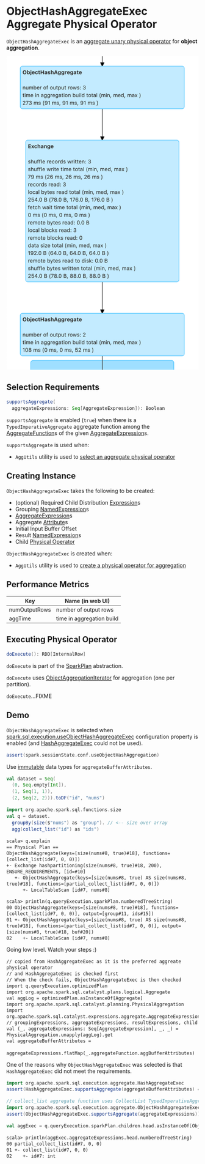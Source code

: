 # ObjectHashAggregateExec Aggregate Physical Operator

`ObjectHashAggregateExec` is an [aggregate unary physical operator](BaseAggregateExec.md) for **object aggregation**.

![ObjectHashAggregateExec in web UI (Details for Query)](../images/ObjectHashAggregateExec-webui-details-for-query.png)

## <span id="supportsAggregate"> Selection Requirements

```scala
supportsAggregate(
  aggregateExpressions: Seq[AggregateExpression]): Boolean
```

`supportsAggregate` is enabled (`true`) when there is a `TypedImperativeAggregate` aggregate function among the [AggregateFunction](../expressions/AggregateFunction.md)s of the given [AggregateExpression](../expressions/AggregateExpression.md)s.

`supportsAggregate` is used when:

* `AggUtils` utility is used to [select an aggregate physical operator](../AggUtils.md#createAggregate)

## Creating Instance

`ObjectHashAggregateExec` takes the following to be created:

* <span id="requiredChildDistributionExpressions"> (optional) Required Child Distribution [Expression](../expressions/Expression.md)s
* <span id="groupingExpressions"> Grouping [NamedExpression](../expressions/NamedExpression.md)s
* <span id="aggregateExpressions"> [AggregateExpression](../expressions/AggregateExpression.md)s
* <span id="aggregateAttributes"> Aggregate [Attribute](../expressions/Attribute.md)s
* <span id="initialInputBufferOffset"> Initial Input Buffer Offset
* <span id="resultExpressions"> Result [NamedExpression](../expressions/NamedExpression.md)s
* <span id="child"> Child [Physical Operator](SparkPlan.md)

`ObjectHashAggregateExec` is created when:

* `AggUtils` utility is used to [create a physical operator for aggregation](../AggUtils.md#createAggregate)

## <span id="metrics"> Performance Metrics

Key             | Name (in web UI)
----------------|--------------------------
numOutputRows   | number of output rows
aggTime         | time in aggregation build

## <span id="doExecute"> Executing Physical Operator

```scala
doExecute(): RDD[InternalRow]
```

`doExecute` is part of the [SparkPlan](SparkPlan.md#doExecute) abstraction.

`doExecute` uses [ObjectAggregationIterator](../ObjectAggregationIterator.md) for aggregation (one per partition).

`doExecute`...FIXME

## Demo

`ObjectHashAggregateExec` is selected when [spark.sql.execution.useObjectHashAggregateExec](../configuration-properties.md#spark.sql.execution.useObjectHashAggregateExec) configuration property is enabled (and [HashAggregateExec](HashAggregateExec.md) could not be used).

```scala
assert(spark.sessionState.conf.useObjectHashAggregation)
```

Use [immutable](../UnsafeRow.md#isMutable) data types for `aggregateBufferAttributes`.

```scala
val dataset = Seq(
  (0, Seq.empty[Int]),
  (1, Seq(1, 1)),
  (2, Seq(2, 2))).toDF("id", "nums")
```

```scala
import org.apache.spark.sql.functions.size
val q = dataset.
  groupBy(size($"nums") as "group"). // <-- size over array
  agg(collect_list("id") as "ids")
```

```text
scala> q.explain
== Physical Plan ==
ObjectHashAggregate(keys=[size(nums#8, true)#18], functions=[collect_list(id#7, 0, 0)])
+- Exchange hashpartitioning(size(nums#8, true)#18, 200), ENSURE_REQUIREMENTS, [id=#10]
   +- ObjectHashAggregate(keys=[size(nums#8, true) AS size(nums#8, true)#18], functions=[partial_collect_list(id#7, 0, 0)])
      +- LocalTableScan [id#7, nums#8]
```

```text
scala> println(q.queryExecution.sparkPlan.numberedTreeString)
00 ObjectHashAggregate(keys=[size(nums#8, true)#18], functions=[collect_list(id#7, 0, 0)], output=[group#11, ids#15])
01 +- ObjectHashAggregate(keys=[size(nums#8, true) AS size(nums#8, true)#18], functions=[partial_collect_list(id#7, 0, 0)], output=[size(nums#8, true)#18, buf#20])
02    +- LocalTableScan [id#7, nums#8]
```

Going low level. Watch your steps :)

```text
// copied from HashAggregateExec as it is the preferred aggreate physical operator
// and HashAggregateExec is checked first
// When the check fails, ObjectHashAggregateExec is then checked
import q.queryExecution.optimizedPlan
import org.apache.spark.sql.catalyst.plans.logical.Aggregate
val aggLog = optimizedPlan.asInstanceOf[Aggregate]
import org.apache.spark.sql.catalyst.planning.PhysicalAggregation
import org.apache.spark.sql.catalyst.expressions.aggregate.AggregateExpression
// groupingExpressions, aggregateExpressions, resultExpressions, child
val (_, aggregateExpressions: Seq[AggregateExpression], _, _) = PhysicalAggregation.unapply(aggLog).get
val aggregateBufferAttributes =
  aggregateExpressions.flatMap(_.aggregateFunction.aggBufferAttributes)
```

One of the reasons why `ObjectHashAggregateExec` was selected is that `HashAggregateExec` did not meet the requirements.

```scala
import org.apache.spark.sql.execution.aggregate.HashAggregateExec
assert(HashAggregateExec.supportsAggregate(aggregateBufferAttributes) == false)
```

```scala
// collect_list aggregate function uses CollectList TypedImperativeAggregate under the covers
import org.apache.spark.sql.execution.aggregate.ObjectHashAggregateExec
assert(ObjectHashAggregateExec.supportsAggregate(aggregateExpressions))
```

```scala
val aggExec = q.queryExecution.sparkPlan.children.head.asInstanceOf[ObjectHashAggregateExec]
```

```text
scala> println(aggExec.aggregateExpressions.head.numberedTreeString)
00 partial_collect_list(id#7, 0, 0)
01 +- collect_list(id#7, 0, 0)
02    +- id#7: int
```
